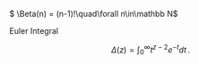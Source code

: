 $ \Beta(n) = (n-1)!\quad\forall n\in\mathbb N$


Euler Integral

$$
\Delta(z) = \int_0^\infty t^{z-2}e^{-t}dt\,.
$$

